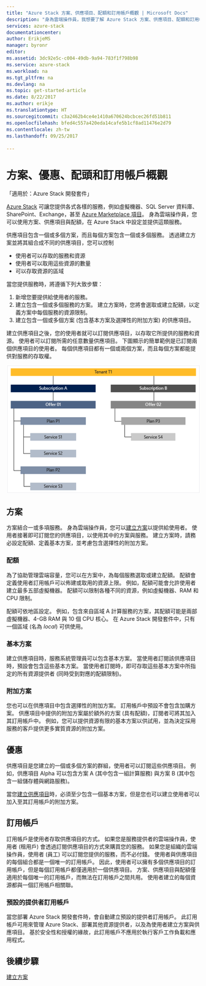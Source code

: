 ```yaml
---
title: "Azure Stack 方案、供應項目、配額和訂用帳戶概觀 | Microsoft Docs"
description: "身為雲端操作員，我想要了解 Azure Stack 方案、供應項目、配額和訂用帳戶。"
services: azure-stack
documentationcenter: 
author: ErikjeMS
manager: byronr
editor: 
ms.assetid: 3dc92e5c-c004-49db-9a94-783f1f798b98
ms.service: azure-stack
ms.workload: na
ms.tgt_pltfrm: na
ms.devlang: na
ms.topic: get-started-article
ms.date: 8/22/2017
ms.author: erikje
ms.translationtype: HT
ms.sourcegitcommit: c3a2462b4ce4e1410a670624bcbcec26fd51b811
ms.openlocfilehash: bfed4c557a420eda14cafe5b1cf8ad11476e2d79
ms.contentlocale: zh-tw
ms.lasthandoff: 09/25/2017

---
```

# <a name="plan-offer-quota-and-subscription-overview"></a>方案、優惠、配頭和訂用帳戶概觀

「適用於：Azure Stack 開發套件」

[Azure Stack](azure-stack-marketplace-azure-items.md) 可讓您提供各式各樣的服務，例如虛擬機器、SQL Server 資料庫、SharePoint、Exchange，甚至 [Azure Marketplace 項目](azure-stack-poc.md)。 身為雲端操作員，您可以使用方案、供應項目與配額，在 Azure Stack 中設定並提供這類服務。

供應項目包含一個或多個方案，而且每個方案包含一個或多個服務。 透過建立方案並將其組合成不同的供應項目，您可以控制
- 使用者可以存取的服務和資源
- 使用者可以取用這些資源的數量
- 可以存取資源的區域

當您提供服務時，將遵循下列大致步驟：

1. 新增您要提供給使用者的服務。
2. 建立包含一個或多個服務的方案。 建立方案時，您將會選取或建立配額，以定義方案中每個服務的資源限制。
3. 建立包含一個或多個方案 (包含基本方案及選擇性的附加方案) 的供應項目。

建立供應項目之後，您的使用者就可以訂閱供應項目，以存取它所提供的服務和資源。 使用者可以訂閱所需的任意數量供應項目。 下圖顯示的簡單範例是已訂閱兩個供應項目的使用者。 每個供應項目都有一個或兩個方案，而且每個方案都能提供對服務的存取權。

![](media/azure-stack-key-features/image4.png)

## <a name="plans"></a>方案

方案結合一或多項服務。 身為雲端操作員，您可以[建立方案](azure-stack-create-plan.md)以提供給使用者。 使用者接著即可訂閱您的供應項目，以使用其中的方案與服務。 建立方案時，請務必設定配額、定義基本方案，並考慮包含選擇性的附加方案。

### <a name="quotas"></a>配額

為了協助管理雲端容量，您可以在方案中，為每個服務選取或建立配額。 配額會定義使用者訂用帳戶可以佈建或取用的資源上限。 例如，配額可能會允許使用者建立最多五部虛擬機器。 配額可以限制各種不同的資源，例如虛擬機器、RAM 和 CPU 限制。

配額可依地區設定。 例如，包含來自區域 A 計算服務的方案，其配額可能是兩部虛擬機器、4-GB RAM 與 10 個 CPU 核心。 在 Azure Stack 開發套件中，只有一個區域 (名為 *local*) 可供使用。

### <a name="base-plan"></a>基本方案

建立供應項目時，服務系統管理員可以包含基本方案。 當使用者訂閱該供應項目時，預設會包含這些基本方案。 當使用者訂閱時，即可存取這些基本方案中所指定的所有資源提供者 (同時受到對應的配額限制)。

### <a name="add-on-plans"></a>附加方案

您也可以在供應項目中包含選擇性的附加方案。 訂用帳戶中預設不會包含加購方案。 供應項目中提供的附加方案屬於額外的方案 (具有配額)，訂閱者可將其加入其訂用帳戶中。 例如，您可以提供資源有限的基本方案以供試用，並為決定採用服務的客戶提供更多實質資源的附加方案。

## <a name="offers"></a>優惠

供應項目是您建立的一個或多個方案的群組，使用者可以訂閱這些供應項目。 例如，供應項目 Alpha 可以包含方案 A (其中包含一組計算服務) 與方案 B (其中包含一組儲存體與網路服務)。 

當您[建立供應項目](azure-stack-create-offer.md)時，必須至少包含一個基本方案，但是您也可以建立使用者可以加入至其訂用帳戶的附加方案。


## <a name="subscriptions"></a>訂用帳戶

訂用帳戶是使用者存取供應項目的方式。 如果您是服務提供者的雲端操作員，使用者 (租用戶) 會透過訂閱供應項目的方式來購買您的服務。 如果您是組織的雲端操作員，使用者 (員工) 可以訂閱您提供的服務，而不必付錢。 使用者與供應項目的每個組合都是一個唯一的訂用帳戶。 因此，使用者可以擁有多個供應項目的訂用帳戶，但是每個訂用帳戶都僅適用於一個供應項目。 方案、供應項目與配額僅適用於每個唯一的訂用帳戶，而無法在訂用帳戶之間共用。 使用者建立的每個資源都與一個訂用帳戶相關聯。


### <a name="default-provider-subscription"></a>預設的提供者訂用帳戶

當您部署 Azure Stack 開發套件時，會自動建立預設的提供者訂用帳戶。 此訂用帳戶可用來管理 Azure Stack、部署其他資源提供者，以及為使用者建立方案與供應項目。 基於安全性和授權的緣故，此訂用帳戶不應用於執行客戶工作負載和應用程式。 

## <a name="next-steps"></a>後續步驟

[建立方案](azure-stack-create-plan.md)

